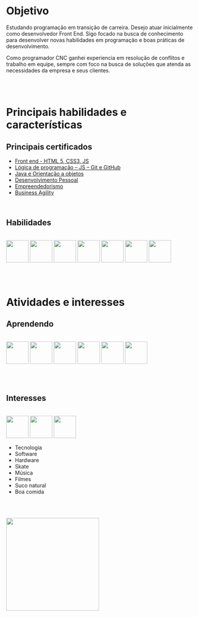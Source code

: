 # Objetivo

<p>
Estudando programação em transição de carreira. Desejo atuar inicialmente como desenvolvedor Front End. Sigo focado na busca de conhecimento para desenvolver novas habilidades em programação e boas práticas de desenvolvimento.
</p>
<p>
Como programador CNC ganhei experiencia em resolução de conflitos e trabalho em equipe, sempre com foco na busca de soluções que atenda as necessidades da empresa e seus clientes.
</p>

<br><br>

# Principais habilidades e características
## Principais certificados

- [Front end - HTML 5, CSS3, JS](https://cursos.alura.com.br/degree/certificate/8690958b-0a1e-41ff-b8c9-1f67b35e6b64)
- [Lógica de programação – JS – Git e GitHub](https://cursos.alura.com.br/degree/certificate/d895918b-2319-4665-991b-419d738a1b7b)
- [Java e Orientação a objetos](https://cursos.alura.com.br/degree/certificate/eebff43e-d3bd-46cd-afa6-94b309a01f29)
- [Desenvolvimento Pessoal](https://cursos.alura.com.br/degree/certificate/fca96726-2643-420d-928e-4cd9ee142e55)
- [Empreendedorismo](https://cursos.alura.com.br/degree/certificate/ce43c818-c794-46c8-b1f7-b80cde30a395)
- [Business Agility](https://cursos.alura.com.br/degree/certificate/323e10a5-f9d9-4a09-9b89-5652d2f19bcb)

<br>

## Habilidades
<br>
<img height="60px" width="60px" src="https://cdn.jsdelivr.net/gh/devicons/devicon/icons/html5/html5-original.svg">
<img height="60px" width="60px" src="https://cdn.jsdelivr.net/gh/devicons/devicon/icons/css3/css3-original.svg">
<img height="60px" width="60px" src="https://cdn.jsdelivr.net/gh/devicons/devicon/icons/bootstrap/bootstrap-original.svg">
<img height="60px" width="60px" src="https://cdn.jsdelivr.net/gh/devicons/devicon/icons/git/git-original.svg">
<img height="60px" width="60px" src="https://cdn.jsdelivr.net/gh/devicons/devicon/icons/vscode/vscode-original.svg">
<img height="60px" width="60px" src="https://cdn.jsdelivr.net/gh/devicons/devicon/icons/wordpress/wordpress-original.svg">
<img height="60px" width="60px" src="https://cdn.jsdelivr.net/gh/devicons/devicon/icons/javascript/javascript-original.svg">


<br><br>

# Atividades e interesses
## Aprendendo
<br>

<img height="60px" width="60px" src="https://cdn.jsdelivr.net/gh/devicons/devicon/icons/typescript/typescript-original.svg">
<img height="60px" width="60px" src="https://cdn.jsdelivr.net/gh/devicons/devicon/icons/java/java-original.svg">
<img height="60px" width="60px" src="https://cdn.jsdelivr.net/gh/devicons/devicon/icons/jquery/jquery-original.svg">
<img height="60px" width="60px" src="https://cdn.jsdelivr.net/gh/devicons/devicon/icons/angularjs/angularjs-original.svg">
<img height="60px" width="60px" src="https://cdn.jsdelivr.net/gh/devicons/devicon/icons/react/react-original.svg">
<img height="60px" width="60px" src="https://cdn.jsdelivr.net/gh/devicons/devicon/icons/python/python-original.svg?raw=true">

<br><br>

## Interesses
<br>
<img height="60px" width="60px" src="https://cdn.jsdelivr.net/gh/devicons/devicon/icons/php/php-original.svg?raw=true">
<img height="60px" width="60px" src="https://cdn.jsdelivr.net/gh/devicons/devicon/icons/nodejs/nodejs-original.svg?raw=true">
<img height="60px" width="60px" src="https://cdn.jsdelivr.net/gh/devicons/devicon/icons/csharp/csharp-original.svg?raw=true">


<br>

- Tecnologia
- Software
- Hardware
- Skate
- Música
- Filmes
- Suco natural
- Boa comida

<br><br>

<img height="250px" src="https://github-readme-stats.vercel.app/api/top-langs/?username=petersonros&layout=compact&langs_count=7&theme=tokyonight"/>